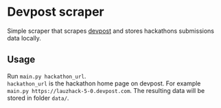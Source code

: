 # Devpost scraper
Simple scraper that scrapes [devpost](https://devpost.com) and stores hackathons submissions data locally.
## Usage
Run `main.py hackathon_url`.  
`hackathon_url` is the hackathon home page on devpost. For example `main.py https://lauzhack-5-0.devpost.com`. The resulting data will be stored in folder `data/`.




